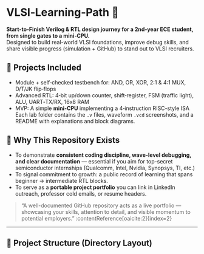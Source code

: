 # VLSI‑Learning‑Path 🐺

**Start‑to‑Finish Verilog & RTL design journey for a 2nd‑year ECE student, from single gates to a mini‑CPU.**  
Designed to build real-world VLSI foundations, improve debug skills, and share visible progress (simulation + GitHub) to stand out to VLSI recruiters.

## 🚀 Projects Included
- Module + self‑checked testbench for: AND, OR, XOR, 2:1 & 4:1 MUX, D/T/JK flip‑flops  
- Advanced RTL: 4‑bit up/down counter, shift‑register, FSM (traffic light), ALU, UART‑TX/RX, 16x8 RAM  
- MVP: A simple **mini‑CPU** implementing a 4‑instruction RISC-style ISA  
Each lab folder contains the `.v` files, waveform `.vcd` screenshots, and a README with explanations and block diagrams.

## 🎯 Why This Repository Exists
- To demonstrate **consistent coding discipline, wave-level debugging, and clear documentation** — essential if you aim for top-secret semiconductor internships (Qualcomm, Intel, Nvidia, Synopsys, TI, etc.)  
- To signal commitment to growth: a public record of learning that spans beginner → intermediate RTL blocks.  
- To serve as a **portable project portfolio** you can link in LinkedIn outreach, professor cold emails, or resume headers.

> “A well-documented GitHub repository acts as a live portfolio — showcasing your skills, attention to detail, and visible momentum to potential employers.” :contentReference[oaicite:2]{index=2}

---

## 🧱 Project Structure (Directory Layout)



